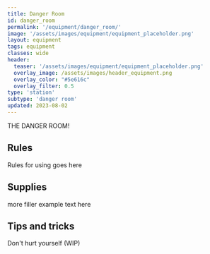 ```yaml
---
title: Danger Room
id: danger_room
permalink: '/equipment/danger_room/'
image: '/assets/images/equipment/equipment_placeholder.png'
layout: equipment
tags: equipment
classes: wide
header:
  teaser: '/assets/images/equipment/equipment_placeholder.png'
  overlay_image: /assets/images/header_equipment.png
  overlay_color: "#5e616c"
  overlay_filter: 0.5
type: 'station'
subtype: 'danger room'
updated: 2023-08-02
---
```


THE DANGER ROOM!


## Rules

Rules for using goes here

## Supplies

more filler example text here

## Tips and tricks
Don't hurt yourself (WIP)